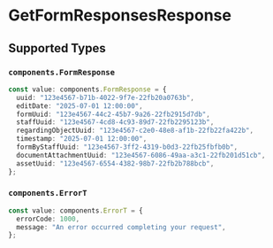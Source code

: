 # GetFormResponsesResponse


## Supported Types

### `components.FormResponse`

```typescript
const value: components.FormResponse = {
  uuid: "123e4567-b71b-4022-9f7e-22fb20a0763b",
  editDate: "2025-07-01 12:00:00",
  formUuid: "123e4567-44c2-45b7-9a26-22fb2915d7db",
  staffUuid: "123e4567-4cd8-4c93-89d7-22fb2295123b",
  regardingObjectUuid: "123e4567-c2e0-48e8-af1b-22fb22fa422b",
  timestamp: "2025-07-01 12:00:00",
  formByStaffUuid: "123e4567-3ff2-4319-b0d3-22fb25fbfb0b",
  documentAttachmentUuid: "123e4567-6086-49aa-a3c1-22fb201d51cb",
  assetUuid: "123e4567-6554-4382-98b7-22fb2b788bcb",
};
```

### `components.ErrorT`

```typescript
const value: components.ErrorT = {
  errorCode: 1000,
  message: "An error occurred completing your request",
};
```

